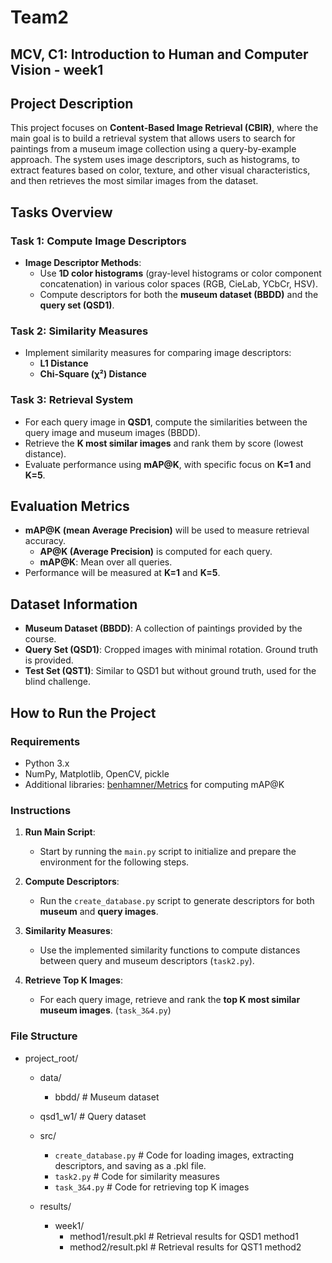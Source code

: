 # Team2

## MCV, C1: Introduction to Human and Computer Vision - week1

## Project Description
This project focuses on **Content-Based Image Retrieval (CBIR)**, where the main goal is to build a retrieval system that allows users to search for paintings from a museum image collection using a query-by-example approach. The system uses image descriptors, such as histograms, to extract features based on color, texture, and other visual characteristics, and then retrieves the most similar images from the dataset.

## Tasks Overview

### Task 1: Compute Image Descriptors
- **Image Descriptor Methods**: 
  - Use **1D color histograms** (gray-level histograms or color component concatenation) in various color spaces (RGB, CieLab, YCbCr, HSV).
  - Compute descriptors for both the **museum dataset (BBDD)** and the **query set (QSD1)**.

### Task 2: Similarity Measures
- Implement similarity measures for comparing image descriptors:
  - **L1 Distance**
  - **Chi-Square (χ²) Distance**

### Task 3: Retrieval System
- For each query image in **QSD1**, compute the similarities between the query image and museum images (BBDD).
- Retrieve the **K most similar images** and rank them by score (lowest distance).
- Evaluate performance using **mAP@K**, with specific focus on **K=1** and **K=5**.

## Evaluation Metrics
- **mAP@K (mean Average Precision)** will be used to measure retrieval accuracy.
  - **AP@K (Average Precision)** is computed for each query.
  - **mAP@K**: Mean over all queries.
- Performance will be measured at **K=1** and **K=5**.

## Dataset Information
- **Museum Dataset (BBDD)**: A collection of paintings provided by the course.
- **Query Set (QSD1)**: Cropped images with minimal rotation. Ground truth is provided.
- **Test Set (QST1)**: Similar to QSD1 but without ground truth, used for the blind challenge.

## How to Run the Project

### Requirements
- Python 3.x
- NumPy, Matplotlib, OpenCV, pickle
- Additional libraries: [benhamner/Metrics](https://github.com/benhamner/Metrics) for computing mAP@K

### Instructions

1. **Run Main Script**:
   - Start by running the `main.py` script to initialize and prepare the environment for the following steps.
     
2. **Compute Descriptors**:
   - Run the `create_database.py` script to generate descriptors for both **museum** and **query images**.
   
3. **Similarity Measures**:
   - Use the implemented similarity functions to compute distances between query and museum descriptors (`task2.py`).

4. **Retrieve Top K Images**:
   - For each query image, retrieve and rank the **top K most similar museum images**. (`task_3&4.py`)



### File Structure
- project_root/
  - data/
    - bbdd/               # Museum dataset
  - qsd1_w1/              # Query dataset

  - src/
    - `create_database.py`       # Code for loading images, extracting descriptors, and saving as a .pkl file.
    - `task2.py`        # Code for similarity measures
    - `task_3&4.py`         # Code for retrieving top K images
  - results/
    - week1/
        - method1/result.pkl     # Retrieval results for QSD1 method1
        - method2/result.pkl     # Retrieval results for QST1 method2
